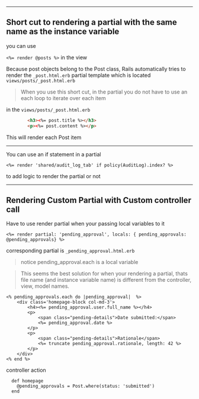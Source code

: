 ----

## Short cut to rendering a partial with the same name as the instance variable

you can use

```<%= render @posts %>``` in the view

Because post objects belong to the Post class, Rails automatically tries to render the ```_post.html.erb``` partial template which is located ```views/posts/_post.html.erb```

>When you use this short cut, in the partial you do not have to use an each loop to iterate over each item

in the ```views/posts/_post.html.erb```

```html
        <h3><%= post.title %></h3>
        <p><%= post.content %></p>

```

This will render each Post item


-----


You can use an if statement in a partial

```<%= render 'shared/audit_log_tab' if policy(AuditLog).index? %>```

to add logic to render the partial or not


------

## Rendering Custom Partial with Custom controller call

Have to use render partial when your passing local variables to it

```<%= render partial: 'pending_approval', locals: { pending_approvals: @pending_approvals} %>```

corresponding partial is ```_pending_approval.html.erb```

>notice pending_approval.each is a local variable

> This seems the best solution for when your rendering a partial, thats file name (and instance variable name) is different from the controller, view, model names.

```
<% pending_approvals.each do |pending_approval|  %>
    <div class='homepage-block col-md-3'>
        <h4><%= pending_approval.user.full_name %></h4>
        <p>
            <span class="pending-details">Date submitted:</span>
            <%= pending_approval.date %>
        </p>
        <p>
            <span class="pending-details">Rationale</span>
            <%= truncate pending_approval.rationale, length: 42 %>
        </p>
    </div>
<% end %>
```

controller action

```
  def homepage
    @pending_approvals = Post.where(status: 'submitted')
  end
```

